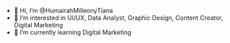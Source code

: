 - 👋 Hi, I’m @HumairahMilleonyTiana
- 👀 I’m interested in UI/UX, Data Analyst, Graphic Design, Content Creator, Digital Marketing
- 🌱 I’m currently learning Digital Marketing


<!---
HumairahMilleonyTiana/HumairahMilleonyTiana is a ✨ special ✨ repository because its `README.md` (this file) appears on your GitHub profile.
You can click the Preview link to take a look at your changes.
--->
